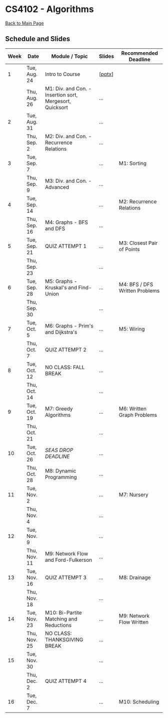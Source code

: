 CS4102 - Algorithms
===============================

[Back to Main Page](../readme.html)

<a name="introduction"></a>Schedule and Slides
--------------------------------------- 

| Week | Date | Module / Topic | Slides | Recommended Deadline |
|-----|------|-----------------------------|-----------| -----------|
| 1 | Tue, Aug. 24 | Intro to Course | [<a href="./courseintroduction.pptx">pptx</a>] |  |
|  | Thu, Aug. 26 | M1: Div. and Con. - Insertion sort, Mergesort, Quicksort | ... |  |
| 2 | Tue, Aug. 31 | | ... |  |
|  | Thu, Sep. 2 | M2: Div. and Con. - Recurrence Relations | ... |  |
| 3 | Tue, Sep. 7 | | ... | M1: Sorting |
|  | Thu, Sep. 9 | M3: Div. and Con. - Advanced | ... |  |
| 4 | Tue, Sep. 14 |  | ... | M2: Recurrence Relations |
|  | Thu, Sep. 16 | M4: Graphs - BFS and DFS | ... |  |
| 5 | Tue, Sep. 21 | QUIZ ATTEMPT 1 | ... | M3: Closest Pair of Points |
|  | Thu, Sep. 23 |  | ... |  |
| 6 | Tue, Sep. 28 | M5: Graphs - Kruskal's and Find-Union | ... | M4: BFS / DFS Written Problems |
|  | Thu, Sep. 30 |  | ... |  |
| 7 | Tue, Oct. 5 | M6: Graphs - Prim's and Dijkstra's | ... | M5: Wiring |
|  | Thu, Oct. 7 | QUIZ ATTEMPT 2 | ... |  |
| 8 | Tue, Oct. 12 | NO CLASS: FALL BREAK | ... |  |
|  | Thu, Oct. 14 |  | ... |  |
| 9 | Tue, Oct. 19 | M7: Greedy Algorithms | ... | M6: Written Graph Problems |
|  | Thu, Oct. 21 |  | ... |  |
| 10 | Tue, Oct. 26 | *SEAS DROP DEADLINE* | ... |  |
|  | Thu, Oct. 28 | M8: Dynamic Programming | ... |  |
| 11 | Tue, Nov. 2 |  | ... | M7: Nursery |
|  | Thu, Nov. 4 |  | ... |  |
| 12 | Tue, Nov. 9 |  | ... |  |
|  | Thu, Nov. 11 | M9: Network Flow and Ford-Fulkerson | ... |  |
| 13 | Tue, Nov. 16 | QUIZ ATTEMPT 3 | ... | M8: Drainage |
|  | Thu, Nov. 18 |  | ... |  |
| 14 | Tue, Nov. 23 | M10: Bi-Partite Matching and Reductions | ... | M9: Network Flow Written |
|  | Thu, Nov. 25 | NO CLASS: THANKSGIVING BREAK | ... |  |
| 15 | Tue, Nov. 30 |  | ... | |
|  | Thu, Dec. 2 | QUIZ ATTEMPT 4 | ... |  |
| 16 | Tue, Dec. 7 |  | ... | M10: Scheduling |
